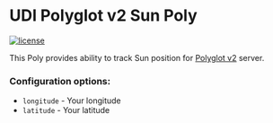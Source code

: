 # UDI Polyglot v2 Sun Poly

[![license](https://img.shields.io/github/license/mashape/apistatus.svg)](https://github.com/exking/udi-sun-poly/blob/master/LICENSE)

This Poly provides ability to track Sun position for [Polyglot v2](https://github.com/UniversalDevicesInc/polyglot-v2) server.

### Configuration options:
  - `longitude` - Your longitude
  - `latitude` - Your latitude
